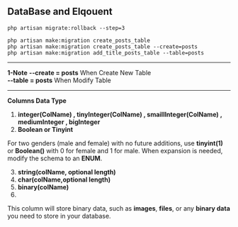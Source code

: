 ## DataBase and Elqouent
```
php artisan migrate:rollback --step=3 
```
```
php artisan make:migration create_posts_table
php artisan make:migration create_posts_table --create=posts
php artisan make:migration add_title_posts_table --table=posts
```
_____________
**1-Note**
**--create = posts** When Create New Table <br/>
**--table = posts** When Modify Table <br/>
____________
**Columns Data Type**
1. **integer(ColName) , tinyInteger(ColName) , smaillInteger(ColName) , mediumInteger , bigInteger** <br/> 
2. **Boolean or Tinyint** <br/>

For two genders (male and female) with no future additions, use **tinyint(1)** or **Boolean()** with 0 for female and 1 for male. When expansion is needed, modify the schema to an **ENUM**.

3. **string(colName, optional length)**
4. **char(colName,optional length)**
5. **binary(colName)**
6. 
This column will store binary data, such as **images**, **files**, or any **binary data** you need to store in your database.
